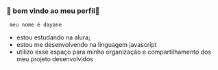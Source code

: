    ### 👋 bem vindo ao meu perfil💜

     meu nome é dayane  

  - estou estudando na alura;
  - estou me desenvolvendo na linguagem javascript
  - utilizo esse espaço para minha organização e compartilhamento dos meu projeto desenvolvidos














